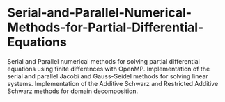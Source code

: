 # Serial-and-Parallel-Numerical-Methods-for-Partial-Differential-Equations
Serial and Parallel numerical methods for solving partial differential equations using finite differences with OpenMP. Implementation of the serial and parallel Jacobi and Gauss-Seidel methods for solving linear systems. Implementation of the Additive Schwarz and Restricted Additive Schwarz methods for domain decomposition. 
